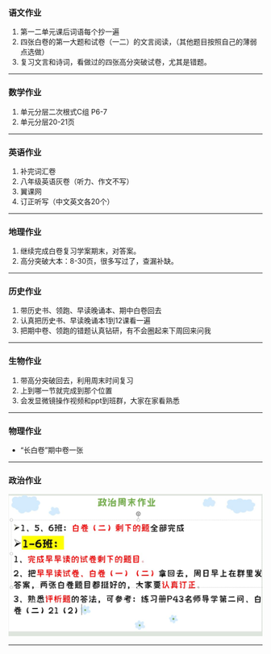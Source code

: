 ### 语文作业
1. 第一二单元课后词语每个抄一遍
2. 四张白卷的第一大题和试卷（一二）的文言阅读，（其他题目按照自己的薄弱点选做）
3. 复习文言和诗词，看做过的四张高分突破试卷，尤其是错题。

---

### 数学作业
1. 单元分层二次根式C组 P6-7
2. 单元分层20-21页
---

### 英语作业
1. 补完词汇卷
2. 八年级英语灰卷（听力、作文不写）
3. 翼课网
4. 订正听写（中文英文各20个）
---

### 地理作业
1. 继续完成白卷复习学案期末，对答案。
2. 高分突破大本：8-30页，很多写过了，查漏补缺。
---

### 历史作业
1. 带历史书、领跑、早读晚诵本、期中白卷回去
2. 认真把历史书、早读晚诵本1到12课看一遍
3. 把期中卷、领跑的错题认真钻研，有不会圈起来下周回来问我
---

### 生物作业
1. 带高分突破回去，利用周末时间复习
2. 上到哪一节就完成到那个位置
3. 会发显微镜操作视频和ppt到班群，大家在家看熟悉
---

### 物理作业
* “长白卷”期中卷一张
---

### 政治作业
![hw](hw_G8S2/_images/9p.jpg)

---
